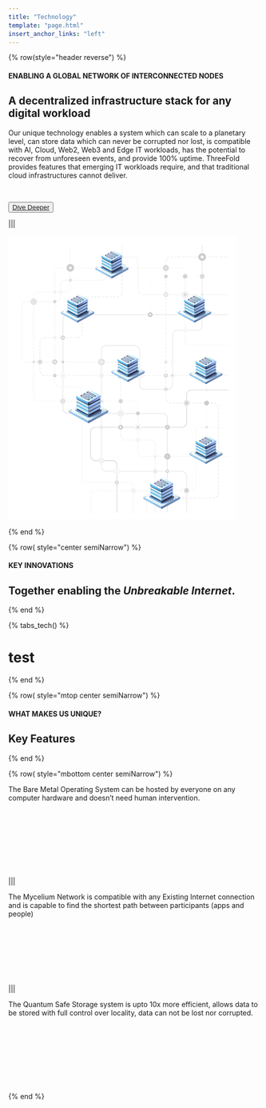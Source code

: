 ```yaml
---
title: "Technology"
template: "page.html"
insert_anchor_links: "left"
---
```



<!-- section 1  -->

<div class="container mx-auto">

{% row(style="header reverse") %}

#### <span class="text-xl subtitle">ENABLING A GLOBAL NETWORK OF INTERCONNECTED NODES</span>

## **A decentralized infrastructure stack for any digital workload**

Our unique technology enables a system which can scale to a planetary level, can store data which can never be corrupted nor lost, is compatible with AI, Cloud, Web2, Web3 and Edge IT workloads, has the potential to recover from unforeseen events, and provide 100% uptime. ThreeFold provides features that emerging IT workloads require, and that traditional cloud infrastructures cannot deliver.

<br>

<button class="blue_b">[Dive Deeper](https://threefold.info/tech/)</button>


|||

![Image](tech_here.png#mx-auto)

{% end %}


<!-- section 2  -->

{% row( style="center semiNarrow") %}

#### <span class="green_text">KEY INNOVATIONS</span>

## **Together enabling the <span class="blue">*Unbreakable Internet*</span>.**

{% end %}

{% tabs_tech() %}

# test

{% end %}




<!-- section 3  -->

{% row( style="mtop center semiNarrow") %}

#### <span class="blue">WHAT MAKES US UNIQUE?</span>

## **Key Features**

{% end %}

{% row( style="mbottom center semiNarrow") %}

<div class="rounded_img rounded-lg p-4 bg-gray-100 card_h">

The Bare Metal Operating System can be hosted by everyone on any computer hardware and doesn’t need human intervention.

</div>

|||

<div class="rounded_img rounded-lg p-4 bg-gray-100 card_h">

The Mycelium Network is compatible with any Existing Internet connection and is capable to find the shortest path between participants (apps and people)

</div>


|||

<div class="rounded_img rounded-lg p-4 bg-gray-100 card_h">

The Quantum Safe Storage system is upto 10x more efficient, allows data to be stored with full control over locality, data can not be lost nor corrupted.

</div>

{% end %}


</div>

<style>

.card_h{
  height: 170px !important;
}
     .road_border{
    
      border-left: 1px solid #cbcbcb;

    }

</style>